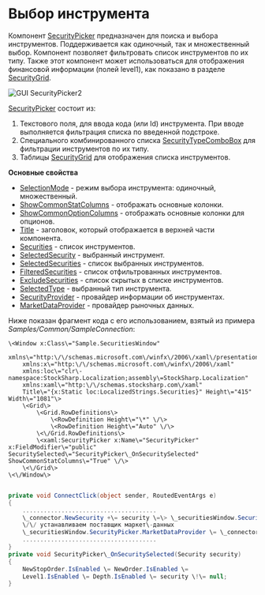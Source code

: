# Выбор инструмента

Компонент [SecurityPicker](../api/StockSharp.Xaml.SecurityPicker.html) предназначен для поиска и выбора инструментов. Поддерживается как одиночный, так и множественный выбор. Компонент позволяет фильтровать список инструментов по их типу. Также этот компонент может использоваться для отображения финансовой информации (полей level1), как показано в разделе [SecurityGrid](GuiSecurityGrid.md). 

![GUI SecurityPicker2](~/images/GUI_SecurityPicker2.png)

[SecurityPicker](../api/StockSharp.Xaml.SecurityPicker.html) состоит из: 

1. Текстового поля, для ввода кода (или Id) инструмента. При вводе выполняется фильтрация списка по введенной подстроке.
2. Специального комбинированного списка [SecurityTypeComboBox](../api/StockSharp.Xaml.SecurityTypeComboBox.html) для фильтрации инструментов по их типу.
3. Таблицы [SecurityGrid](../api/StockSharp.Xaml.SecurityGrid.html) для отображения списка инструментов.

**Основные свойства**

- [SelectionMode](../api/StockSharp.Xaml.SecurityPicker.SelectionMode.html) \- режим выбора инструмента: одиночный, множественный.
- [ShowCommonStatColumns](../api/StockSharp.Xaml.SecurityPicker.ShowCommonStatColumns.html) \- отображать основные колонки.
- [ShowCommonOptionColumns](../api/StockSharp.Xaml.SecurityPicker.ShowCommonOptionColumns.html) \- отображать основные колонки для опционов.
- [Title](../api/StockSharp.Xaml.SecurityPicker.Title.html) \- заголовок, который отображается в верхней части компонента.
- [Securities](../api/StockSharp.Xaml.SecurityPicker.Securities.html) \- список инструментов.
- [SelectedSecurity](../api/StockSharp.Xaml.SecurityPicker.SelectedSecurity.html) \- выбранный инструмент.
- [SelectedSecurities](../api/StockSharp.Xaml.SecurityPicker.SelectedSecurities.html) \- список выбранных инструментов.
- [FilteredSecurities](../api/StockSharp.Xaml.SecurityPicker.FilteredSecurities.html) \- список отфильтрованных инструментов.
- [ExcludeSecurities](../api/StockSharp.Xaml.SecurityPicker.ExcludeSecurities.html) \- список скрытых в списке инструментов.
- [SelectedType](../api/StockSharp.Xaml.SecurityPicker.SelectedType.html) \- выбранный тип инструмента.
- [SecurityProvider](../api/StockSharp.Xaml.SecurityPicker.SecurityProvider.html) \- провайдер информации об инструментах.
- [MarketDataProvider](../api/StockSharp.Xaml.SecurityPicker.MarketDataProvider.html) \- провайдер рыночных данных.

Ниже показан фрагмент кода с его использованием, взятый из примера *Samples\/Common\/SampleConnection*: 

```xaml
\<Window x:Class\="Sample.SecuritiesWindow"
    xmlns\="http:\/\/schemas.microsoft.com\/winfx\/2006\/xaml\/presentation"
    xmlns:x\="http:\/\/schemas.microsoft.com\/winfx\/2006\/xaml"
    xmlns:loc\="clr\-namespace:StockSharp.Localization;assembly\=StockSharp.Localization"
    xmlns:xaml\="http:\/\/schemas.stocksharp.com\/xaml"
    Title\="{x:Static loc:LocalizedStrings.Securities}" Height\="415" Width\="1081"\>
	\<Grid\>
		\<Grid.RowDefinitions\>
			\<RowDefinition Height\="\*" \/\>
			\<RowDefinition Height\="Auto" \/\>
		\<\/Grid.RowDefinitions\>
		\<xaml:SecurityPicker x:Name\="SecurityPicker" x:FieldModifier\="public" SecuritySelected\="SecurityPicker\_OnSecuritySelected" ShowCommonStatColumns\="True" \/\>
	\<\/Grid\>
\<\/Window\>
	  	
```
```cs
private void ConnectClick(object sender, RoutedEventArgs e)
{
    ......................................
	\_connector.NewSecurity +\= security \=\> \_securitiesWindow.SecurityPicker.Securities.Add(security);
	\/\/ устанавливаем поставщик маркет\-данных
	\_securitiesWindow.SecurityPicker.MarketDataProvider \= \_connector;
	......................................
}
private void SecurityPicker\_OnSecuritySelected(Security security)
{
	NewStopOrder.IsEnabled \= NewOrder.IsEnabled \=
	Level1.IsEnabled \= Depth.IsEnabled \= security \!\= null;
}
```
